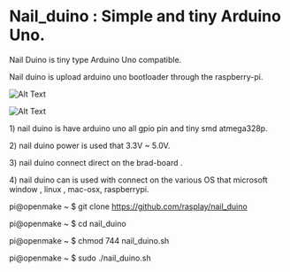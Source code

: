 # Nail_duino : Simple and tiny Arduino Uno.
Nail Duino is tiny type Arduino Uno compatible.<p>
Nail duino is upload arduino uno bootloader through the raspberry-pi. 

![Alt Text](http://www.rasplay.org/wp-content/uploads/nailduino_3.jpg)

![Alt Text](http://www.rasplay.org/wp-content/uploads/nailduino_1.jpg)

<p>1) nail duino is have arduino uno all gpio pin and tiny smd atmega328p.</p>
<p>2) nail duino power is used  that 3.3V ~ 5.0V.</p>
<p>3) nail duino connect direct on the brad-board .</p>
<p>4) nail duino can is used with connect on the various OS that microsoft window , linux , mac-osx, raspberrypi.</p>



pi@openmake ~ $ git clone https://github.com/rasplay/nail_duino

pi@openmake ~ $ cd nail_duino

pi@openmake ~ $ chmod 744 nail_duino.sh

pi@openmake ~ $ sudo ./nail_duino.sh
